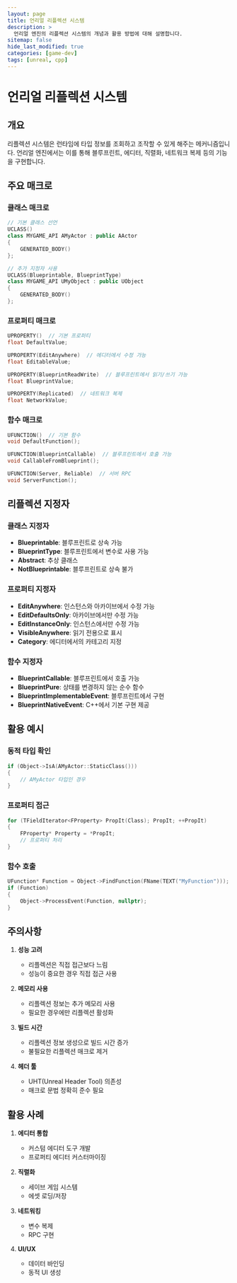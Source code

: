 ```yaml
---
layout: page
title: 언리얼 리플렉션 시스템
description: >
  언리얼 엔진의 리플렉션 시스템의 개념과 활용 방법에 대해 설명합니다.
sitemap: false
hide_last_modified: true
categories: [game-dev]
tags: [unreal, cpp]
---
```


# 언리얼 리플렉션 시스템

## 개요

리플렉션 시스템은 런타임에 타입 정보를 조회하고 조작할 수 있게 해주는 메커니즘입니다. 언리얼 엔진에서는 이를 통해 블루프린트, 에디터, 직렬화, 네트워크 복제 등의 기능을 구현합니다.

## 주요 매크로

### 클래스 매크로
```cpp
// 기본 클래스 선언
UCLASS()
class MYGAME_API AMyActor : public AActor
{
    GENERATED_BODY()
};

// 추가 지정자 사용
UCLASS(Blueprintable, BlueprintType)
class MYGAME_API UMyObject : public UObject
{
    GENERATED_BODY()
};
```

### 프로퍼티 매크로
```cpp
UPROPERTY()  // 기본 프로퍼티
float DefaultValue;

UPROPERTY(EditAnywhere)  // 에디터에서 수정 가능
float EditableValue;

UPROPERTY(BlueprintReadWrite)  // 블루프린트에서 읽기/쓰기 가능
float BlueprintValue;

UPROPERTY(Replicated)  // 네트워크 복제
float NetworkValue;
```

### 함수 매크로
```cpp
UFUNCTION()  // 기본 함수
void DefaultFunction();

UFUNCTION(BlueprintCallable)  // 블루프린트에서 호출 가능
void CallableFromBlueprint();

UFUNCTION(Server, Reliable)  // 서버 RPC
void ServerFunction();
```

## 리플렉션 지정자

### 클래스 지정자
- **Blueprintable**: 블루프린트로 상속 가능
- **BlueprintType**: 블루프린트에서 변수로 사용 가능
- **Abstract**: 추상 클래스
- **NotBlueprintable**: 블루프린트로 상속 불가

### 프로퍼티 지정자
- **EditAnywhere**: 인스턴스와 아카이브에서 수정 가능
- **EditDefaultsOnly**: 아카이브에서만 수정 가능
- **EditInstanceOnly**: 인스턴스에서만 수정 가능
- **VisibleAnywhere**: 읽기 전용으로 표시
- **Category**: 에디터에서의 카테고리 지정

### 함수 지정자
- **BlueprintCallable**: 블루프린트에서 호출 가능
- **BlueprintPure**: 상태를 변경하지 않는 순수 함수
- **BlueprintImplementableEvent**: 블루프린트에서 구현
- **BlueprintNativeEvent**: C++에서 기본 구현 제공

## 활용 예시

### 동적 타입 확인
```cpp
if (Object->IsA(AMyActor::StaticClass()))
{
    // AMyActor 타입인 경우
}
```

### 프로퍼티 접근
```cpp
for (TFieldIterator<FProperty> PropIt(Class); PropIt; ++PropIt)
{
    FProperty* Property = *PropIt;
    // 프로퍼티 처리
}
```

### 함수 호출
```cpp
UFunction* Function = Object->FindFunction(FName(TEXT("MyFunction")));
if (Function)
{
    Object->ProcessEvent(Function, nullptr);
}
```

## 주의사항

1. **성능 고려**
   - 리플렉션은 직접 접근보다 느림
   - 성능이 중요한 경우 직접 접근 사용

2. **메모리 사용**
   - 리플렉션 정보는 추가 메모리 사용
   - 필요한 경우에만 리플렉션 활성화

3. **빌드 시간**
   - 리플렉션 정보 생성으로 빌드 시간 증가
   - 불필요한 리플렉션 매크로 제거

4. **헤더 툴**
   - UHT(Unreal Header Tool) 의존성
   - 매크로 문법 정확히 준수 필요

## 활용 사례

1. **에디터 통합**
   - 커스텀 에디터 도구 개발
   - 프로퍼티 에디터 커스터마이징

2. **직렬화**
   - 세이브 게임 시스템
   - 에셋 로딩/저장

3. **네트워킹**
   - 변수 복제
   - RPC 구현

4. **UI/UX**
   - 데이터 바인딩
   - 동적 UI 생성 